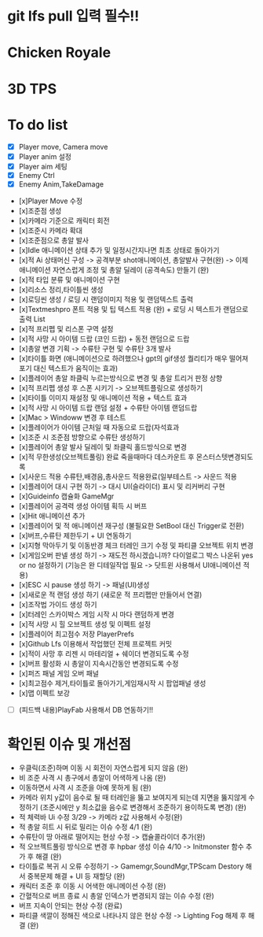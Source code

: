# git lfs pull 입력 필수!!
# Chicken Royale 
# 3D TPS
# To do list 
- [x] Player move, Camera move 
- [x] Player anim 설정
- [x] Player aim 세팅
- [x] Enemy Ctrl
- [x] Enemy Anim,TakeDamage
- [x]Player Move 수정
- [x]조준점 생성
- [x]카메라 기준으로 캐릭터 회전
- [x]조준시 카메라 확대
- [x]조준점으로 총알 발사
- [x]Idle 애니메이션 상태 추가 및 일정시간지나면 최초 상태로 돌아가기
- [x]적 Ai 상태머신 구성
-> 공격부분 shot애니메이션, 총알발사 구현(완)
-> 이제 애니메이션 자연스럽게 조정 및 총알 딜레이 (공격속도) 만들기 (완)
- [x]적 타입 분류 및 애니메이션 구현
- [x]리소스 정리,타이틀씬 생성
- [x]로딩씬 생성 / 로딩 시 랜덤이미지 적용 및 랜덤텍스트 출력
- [x]Textmeshpro 폰트 적용 및 팁 텍스트 적용 (완) + 로딩 시 텍스트가 랜덤으로 출력 List<string>
- [x]적 프리펩 및 리스폰 구역 설정 
- [x]적 사망 시 아이템 드랍 (코인 드랍) + 동전 랜덤으로 드랍
- [x]총알 변경 기획 -> 수류탄 구현 및 수류탄 3개 발사 
- [x]타이틀 화면 (애니메이션으로 하려했으나 gpt의 gif생성 퀄리티가 매우 떨어져 포기 대신 텍스트가 움직이는 효과) 
- [x]플레이어 총알 좌클릭 누르는방식으로 변경 및 총알 트리거 판정 상향
- [x]적 프리펩 생성 후 스폰 시키기 -> 오브젝트플링으로 생성하기
- [x]타이틀 이미지 재설정 및 애니메이션 적용 + 텍스트 효과
- [x]적 사망 시 아이템 드랍 랜덤 설정 + 수류탄 아이템 랜덤드랍
- [x]Mac > Windoww 변경 후 테스트
- [x]플레이어가 아이템 근처일 때 자동으로 드랍(자석효과 
- [x]조준 시 조준점 방향으로 수류탄 생성하기
- [x]플레이어 총알 발사 딜레이 및 좌클릭 홀드방식으로 변경
- [x]적 무한생성(오브젝트풀링) 완료 죽을때마다 데스카운트 후 몬스터스텟변경되도록
- [x]사운드 적용 수류탄,배경음,총사운드 적용완료(일부테스트 -> 사운드 적용
- [x]플레이어 대시 구현 하기 -> 대시 UI(슬라이더) 표시 및 리커버리 구현
- [x]Guideinfo 캡슐화 GameMgr
- [x]플레이어 공격력 생성 아이템 획득 시 버프
- [x]Hit 애니메이션 추가
- [x]플레이어 및 적 애니메이션 재구성 (불필요한 SetBool 대신 Trigger로 전환)
- [x]버프,수류탄 제한두기 + UI 연동하기
- [x]지형 막아두기 및 이동반경 체크 터레인 크기 수정 및 파티클 오브젝트 위치 변경
- [x]게임오버 판넬 생성 하기 -> 재도전 하시겠습니까? 다이얼로그 박스 나온뒤 yes or no 설정하기 (기능은 완 디테일작업 필요 -> 닷트윈 사용해서 UI애니메이션 적용)
- [x]ESC 시 pause 생성 하기 ->  패널(UI)생성
- [x]새로운 적 랜덤 생성 하기 (새로운 적 프리펩만 만들어서 연결)
- [x]조작법 가이드 생성 하기
- [x]터레인 스카이박스 게임 시작 시 마다 랜덤하게 변경
- [x]적 사망 시 힐 오브젝트 생성 및 이펙트 설정
- [x]플레이어 최고점수 저장 PlayerPrefs
- [x]Github Lfs 이용해서 작업했던 전체 프로젝트 커밋
- [x]적이 사망 후 리젠 시 마테리얼 + 쉐이더 변경되도록 수정
- [x]버프 활성화 시 총알이 지속시간동안 변경되도록 수정
- [x]퍼즈 패널 게임 오버 패널
- [x]최고점수 제거,타이틀로 돌아가기,게임재시작 시 팝업패널 생성
- [x]맵 이펙트 보강
- [ ] (피드백 내용)PlayFab 사용해서 DB 연동하기!!
# 확인된 이슈 및 개선점 
- 우클릭(조준)하며 이동 시 회전이 자연스럽게 되지 않음 (완)
- 비 조준 사격 시 총구에서 총알이 어색하게 나옴 (완)
- 이동하면서 사격 시 조준을 아예 못하게 됨 (완)
- 카메라 위치 y값이 음수로 될 때 터레인을 뚫고 보여지게 되는데 지면을 뚫지않게 수정하기 (조준시에만 y 최소값을 음수로 변경해서 조준하기 용이하도록 변경) (완)
- 적 체력바 Ui 수정 3/29 -> 카메라 z값 사용해서 수정(완)
- 적 총알 히트 시 뒤로 밀리는 이슈 수정 4/1 (완)
- 수류탄이 땅 아래로 떨어지는 현상 수정 -> 캡슐콜라이더 추가(완)
- 적 오브젝트풀링 방식으로 변경 후 hpbar 생성 이슈 4/10 -> Initmonster 함수 추가 후 해결 (완)
- 타이틀로 복귀 시 오류 수정하기 -> Gamemgr,SoundMgr,TPScam Destory 해서 중복문제 해결 + UI 등 재할당 (완)
- 캐릭터 조준 후 이동 시 어색한 애니메이션 수정 (완)
- 간혈적으로 버프 종료 시 총알 인덱스가 변경되지 않는 이슈 수정 (완)
- 버프 지속이 안되는 현상 수정 (완료)
- 파티클 색깔이 정해진 색으로 나타나지 않은 현상 수정 -> Lighting Fog 해제 후 해결 (완)
